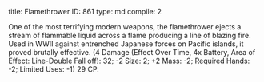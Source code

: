 title:          Flamethrower
ID:             861
type:           md
compile:        2



One of the most terrifying modern weapons, the flamethrower ejects a stream of flammable liquid across a flame producing a line of blazing fire. Used in WWII against entrenched Japanese forces on Pacific islands, it proved brutally effective. (4 Damage (Effect Over Time, 4x Battery, Area of Effect: Line-Double Fall off): 32; -2 Size: 2; +2 Mass: -2; Required Hands: -2; Limited Uses: -1) 29 CP.